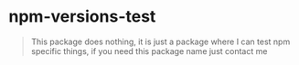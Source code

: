 # npm-versions-test

> This package does nothing, it is just a package where I can test npm specific things, if you need this package name just contact me